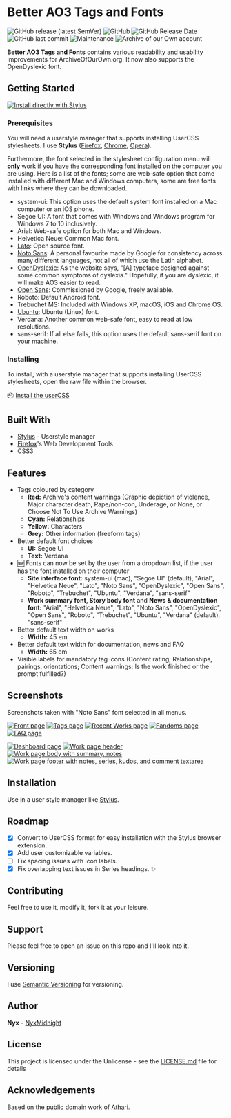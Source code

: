 # Better AO3 Tags and Fonts

![GitHub release (latest SemVer)](https://img.shields.io/github/v/release/nyxmidnight/ao3tagsfonts?sort=semver) ![GitHub](https://img.shields.io/github/license/nyxmidnight/ao3tagsfonts.svg) ![GitHub Release Date](https://img.shields.io/github/release-date/nyxmidnight/ao3tagsfonts.svg) ![GitHub last commit](https://img.shields.io/github/last-commit/nyxmidnight/ao3tagsfonts.svg) ![Maintenance](https://img.shields.io/maintenance/yes/2019) ![Archive of our Own account](https://img.shields.io/badge/AO3-nyxmidnight-red.svg?logo=archive-of-our-own&logoColor=white&labelColor=990000&color=555555)

**Better AO3 Tags and Fonts** contains various readability and usability improvements for ArchiveOfOurOwn.org. It now also supports the OpenDyslexic font.

## Getting Started

[![Install directly with Stylus](https://img.shields.io/badge/Install%20directly%20with-Stylus-00adad.svg)](https://raw.githubusercontent.com/nyxmidnight/ao3tagsfonts/master/css/ao3butbetter.user.css)

### Prerequisites

You will need a userstyle manager that supports installing UserCSS stylesheets. I use **Stylus** ([Firefox](https://addons.mozilla.org/en-US/firefox/addon/styl-us/), [Chrome](https://chrome.google.com/webstore/detail/stylus/clngdbkpkpeebahjckkjfobafhncgmne), [Opera](https://addons.opera.com/en-gb/extensions/details/stylus/)).

Furthermore, the font selected in the stylesheet configuration menu will **only** work if you have the corresponding font installed on the computer you are using. Here is a list of the fonts; some are web-safe option that come installed with different Mac and Windows computers, some are free fonts with links where they can be downloaded.

-   system-ui: This option uses the default system font installed on a Mac computer or an iOS phone.
-   Segoe UI: A font that comes with Windows and Windows program for Windows 7 to 10 inclusively.
-   Arial: Web-safe option for both Mac and Windows.
-   Helvetica Neue: Common Mac font.
-   [Lato](http://www.latofonts.com/lato-free-fonts/): Open source font.
-   [Noto Sans](https://www.google.com/get/noto/): A personal favourite made by Google for consistency across many different languages, not all of which use the Latin alphabet.
-   [OpenDyslexic](https://opendyslexic.org/): As the website says, "[A] typeface designed against some common symptoms of dyslexia." Hopefully, if you are dyslexic, it will make AO3 easier to read.
-   [Open Sans](https://www.opensans.com/): Commissioned by Google, freely available.
-   Roboto: Default Android font.
-   Trebuchet MS: Included with Windows XP, macOS, iOS and Chrome OS.
-   [Ubuntu](https://design.ubuntu.com/font/): Ubuntu (Linux) font.
-   Verdana: Another common web-safe font, easy to read at low resolutions.
-   sans-serif: If all else fails, this option uses the default sans-serif font on your machine.

### Installing

To install, with a userstyle manager that supports installing UserCSS stylesheets, open the raw file within the browser.

:package: [Install the userCSS](https://raw.githubusercontent.com/nyxmidnight/ao3tagsfonts/master/css/ao3butbetter.user.css)

## Built With

-   [Stylus](https://github.com/openstyles/stylus) - Userstyle manager
-   [Firefox](https://firefox.com/)'s Web Development Tools
-   CSS3

## Features

-   Tags coloured by category
    -   **Red:** Archive's content warnings (Graphic depiction of violence, Major character death, Rape/non-con, Underage, or None, or Choose Not To Use Archive Warnings)
    -   **Cyan:** Relationships
    -   **Yellow:** Characters
    -   **Grey:** Other information (freeform tags)
-   Better default font choices
    -   **UI:** Segoe UI
    -   **Text:** Verdana
-   :new: Fonts can now be set by the user from a dropdown list, if the user has the font installed on their computer
    -   **Site interface font:** system-ui (mac), "Segoe UI" (default), "Arial", "Helvetica Neue", "Lato", "Noto Sans", "OpenDyslexic", "Open Sans", "Roboto", "Trebuchet", "Ubuntu", "Verdana", "sans-serif"
    -   **Work summary font, Story body font** and **News & documentation font:** "Arial", "Helvetica Neue", "Lato", "Noto Sans", "OpenDyslexic", "Open Sans", "Roboto", "Trebuchet", "Ubuntu", "Verdana" (default), "sans-serif"
-   Better default text width on works
    -   **Width:** 45 em
-   Better default text width for documentation, news and FAQ
    -   **Width:** 65 em
-   Visible labels for mandatory tag icons (Content rating; Relationships, pairings, orientations; Content warnings; Is the work finished or the prompt fulfilled?)

## Screenshots

Screenshots taken with "Noto Sans" font selected in all menus.

[![Front page](https://i.imgur.com/tEqLVGnt.png)](https://i.imgur.com/tEqLVGn.png) [![Tags page](https://i.imgur.com/GJeTIVet.png)](https://i.imgur.com/GJeTIVe.png) [![Recent Works page](https://i.imgur.com/8t4QsLft.png)](https://i.imgur.com/8t4QsLf.png) [![Fandoms page](https://i.imgur.com/11s782xt.png)](https://i.imgur.com/11s782x.png) [![FAQ page](https://i.imgur.com/rsAbi3Qt.png)](https://i.imgur.com/rsAbi3Q.png)

[![Dashboard page](https://i.imgur.com/4CJRHJit.png)](https://i.imgur.com/4CJRHJi.png) [![Work page header](https://i.imgur.com/4sXuwast.png)](https://i.imgur.com/4sXuwas.png) [![Work page body with summary, notes](https://i.imgur.com/PAw07hYt.png)](https://i.imgur.com/PAw07hY.png) [![Work page footer with notes, series, kudos, and comment textarea](https://i.imgur.com/z71f9oJt.png)](https://i.imgur.com/z71f9oJ.png)

## Installation

Use in a user style manager like [Stylus](https://github.com/openstyles/stylus).

## Roadmap

-   [x] Convert to UserCSS format for easy installation with the Stylus browser extension.
-   [x] Add user customizable variables.
-   [ ] Fix spacing issues with icon labels.
-   [x] Fix overlapping text issues in Series headings. :sparkles:

## Contributing

Feel free to use it, modify it, fork it at your leisure.

## Support

Please feel free to open an issue on this repo and I'll look into it.

## Versioning

I use [Semantic Versioning](http://semver.org/) for versioning.

## Author

**Nyx** - [NyxMidnight](https://github.com/nyxmidnight)

## License

This project is licensed under the Unlicense - see the [LICENSE.md](LICENSE.md) file for details

## Acknowledgements

Based on the public domain work of [Athari](https://userstyles.org/styles/152660/archiveofourown-org-fonts-tags-ath).
